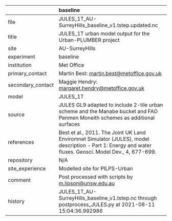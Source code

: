 |                   | baseline                                                                                                                                                |
|:------------------|:--------------------------------------------------------------------------------------------------------------------------------------------------------|
| file              | JULES_1T_AU-SurreyHills_baseline_v1.tstep.updated.nc                                                                                                    |
| title             | JULES_1T urban model output for the Urban-PLUMBER project                                                                                               |
| site              | AU-SurreyHills                                                                                                                                          |
| experiment        | baseline                                                                                                                                                |
| institution       | Met Office                                                                                                                                              |
| primary_contact   | Martin Best: martin.best@metoffice.gov.uk                                                                                                               |
| secondary_contact | Maggie Hendry: margaret.hendry@metoffice.gov.uk                                                                                                         |
| model             | JULES_1T                                                                                                                                                |
| source            | JULES GL9 adapted to include 2-tile urban scheme and the Manabe bucket and FAO Penmen Moneith schemes as additional surfaces                            |
| references        | Best et al., 2011. The Joint UK Land Enviromnet Simulator (JULES), model description - Part 1: Energy and water fluxes. Geosci. Model Dev., 4, 677-699. |
| repository        | N/A                                                                                                                                                     |
| site_experience   | Modelled site for PILPS-Urban                                                                                                                           |
| comment           | Post processed with scripts by m.lipson@unsw.edu.au                                                                                                     |
| history           | JULES_1T_AU-SurreyHills_baseline_v1.tstep.nc through postprocess_JULES.py at 2021-08-11 15:04:36.992986                                                 |
